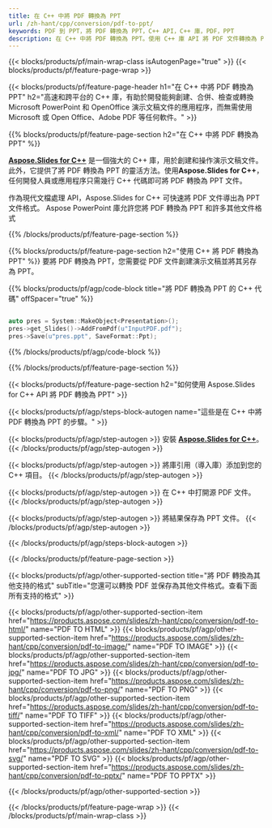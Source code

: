 ```yaml
---
title: 在 C++ 中將 PDF 轉換為 PPT
url: /zh-hant/cpp/conversion/pdf-to-ppt/
keywords: PDF 到 PPT，將 PDF 轉換為 PPT，C++ API，C++ 庫，PDF，PPT
description: 在 C++ 中將 PDF 轉換為 PPT。使用 C++ 庫 API 將 PDF 文件轉換為 PPT
---
```


{{< blocks/products/pf/main-wrap-class isAutogenPage="true" >}}
{{< blocks/products/pf/feature-page-wrap >}}

{{< blocks/products/pf/feature-page-header h1="在 C++ 中將 PDF 轉換為 PPT" h2="高速和跨平台的 C++ 庫，有助於開發能夠創建、合併、檢查或轉換 Microsoft PowerPoint 和 OpenOffice 演示文稿文件的應用程序，而無需使用 Microsoft 或 Open Office、Adobe PDF 等任何軟件。" >}}

{{% blocks/products/pf/feature-page-section h2="在 C++ 中將 PDF 轉換為 PPT" %}}

[**Aspose.Slides for C++**](https://products.aspose.com/slides/zh-hant/cpp/) 是一個強大的 C++ 庫，用於創建和操作演示文稿文件。此外，它提供了將 PDF 轉換為 PPT 的靈活方法。使用**Aspose.Slides for C++**，任何開發人員或應用程序只需幾行 C++ 代碼即可將 PDF 轉換為 PPT 文件。

作為現代文檔處理 API，Aspose.Slides for C++ 可快速將 PDF 文件導出為 PPT 文件格式。 Aspose PowerPoint 庫允許您將 PDF 轉換為 PPT 和許多其他文件格式

{{% /blocks/products/pf/feature-page-section %}}

{{% blocks/products/pf/feature-page-section  h2="使用 C++ 將 PDF 轉換為 PPT" %}}
要將 PDF 轉換為 PPT，您需要從 PDF 文件創建演示文稿並將其另存為 PPT。

{{% blocks/products/pf/agp/code-block title="將 PDF 轉換為 PPT 的 C++ 代碼" offSpacer="true" %}}

```cpp

auto pres = System::MakeObject<Presentation>();
pres->get_Slides()->AddFromPdf(u"InputPDF.pdf");
pres->Save(u"pres.ppt", SaveFormat::Ppt);

```


{{% /blocks/products/pf/agp/code-block %}}

{{% /blocks/products/pf/feature-page-section %}}

{{< blocks/products/pf/feature-page-section  h2="如何使用 Aspose.Slides for C++ API 將 PDF 轉換為 PPT" >}}

{{< blocks/products/pf/agp/steps-block-autogen name="這些是在 C++ 中將 PDF 轉換為 PPT 的步驟。" >}}

{{< blocks/products/pf/agp/step-autogen >}}
安裝 [**Aspose.Slides for C++**](https://products.aspose.com/slides/zh-hant/cpp/)。
{{< /blocks/products/pf/agp/step-autogen >}}

{{< blocks/products/pf/agp/step-autogen >}}
將庫引用（導入庫）添加到您的 C++ 項目。
{{< /blocks/products/pf/agp/step-autogen >}}

{{< blocks/products/pf/agp/step-autogen >}}
在 C++ 中打開源 PDF 文件。
{{< /blocks/products/pf/agp/step-autogen >}}

{{< blocks/products/pf/agp/step-autogen >}}
將結果保存為 PPT 文件。
{{< /blocks/products/pf/agp/step-autogen >}}

{{< /blocks/products/pf/agp/steps-block-autogen >}}

{{< /blocks/products/pf/feature-page-section >}}

{{< blocks/products/pf/agp/other-supported-section title="將 PDF 轉換為其他支持的格式" subTitle="您還可以轉換 PDF 並保存為其他文件格式。查看下面所有支持的格式" >}}

{{< blocks/products/pf/agp/other-supported-section-item href="https://products.aspose.com/slides/zh-hant/cpp/conversion/pdf-to-html/" name="PDF TO HTML" >}}
{{< blocks/products/pf/agp/other-supported-section-item href="https://products.aspose.com/slides/zh-hant/cpp/conversion/pdf-to-image/" name="PDF TO IMAGE" >}}
{{< blocks/products/pf/agp/other-supported-section-item href="https://products.aspose.com/slides/zh-hant/cpp/conversion/pdf-to-jpg/" name="PDF TO JPG" >}}
{{< blocks/products/pf/agp/other-supported-section-item href="https://products.aspose.com/slides/zh-hant/cpp/conversion/pdf-to-png/" name="PDF TO PNG" >}}
{{< blocks/products/pf/agp/other-supported-section-item href="https://products.aspose.com/slides/zh-hant/cpp/conversion/pdf-to-tiff/" name="PDF TO TIFF" >}}
{{< blocks/products/pf/agp/other-supported-section-item href="https://products.aspose.com/slides/zh-hant/cpp/conversion/pdf-to-xml/" name="PDF TO XML" >}}
{{< blocks/products/pf/agp/other-supported-section-item href="https://products.aspose.com/slides/zh-hant/cpp/conversion/pdf-to-svg/" name="PDF TO SVG" >}}
{{< blocks/products/pf/agp/other-supported-section-item href="https://products.aspose.com/slides/zh-hant/cpp/conversion/pdf-to-pptx/" name="PDF TO PPTX" >}}


{{< /blocks/products/pf/agp/other-supported-section >}}

{{< /blocks/products/pf/feature-page-wrap >}}
{{< /blocks/products/pf/main-wrap-class >}}